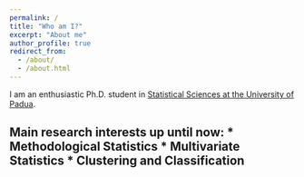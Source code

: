 ```yaml
---
permalink: /
title: "Who am I?"
excerpt: "About me"
author_profile: true
redirect_from: 
  - /about/
  - /about.html
---
```


I am an enthusiastic Ph.D. student in [Statistical Sciences at the University of Padua](https://www.stat.unipd.it/ricerca/dottorato-di-ricerca). 


Main research interests up until now:
	* Methodological Statistics
	* Multivariate Statistics
	* Clustering and Classification 
---


